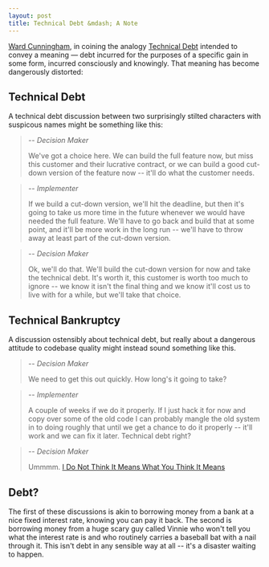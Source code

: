 ```yaml
---
layout: post
title: Technical Debt &mdash; A Note
---
```


[Ward Cunningham][ward], in coining the analogy [Technical Debt][technical-debt] intended to convey a meaning &mdash; debt incurred for the purposes of a specific gain in some form, incurred consciously and knowingly. That meaning has become dangerously distorted:

## Technical Debt

A technical debt discussion between two surprisingly stilted characters with suspicous names might be something like this:

> -- <cite>Decision Maker</cite>
>
> We've got a choice here. We can build the full feature now, but miss this customer and their lucrative contract, or we can build a good cut-down version of the feature now -- it'll do what the customer needs.

> -- <cite>Implementer</cite>
>
> If we build a cut-down version, we'll hit the deadline, but then it's going to take us more time in the future whenever we would have needed the full feature. We'll have to go back and build that at some point, and it'll be more work in the long run -- we'll have to throw away at least part of the cut-down version.

> -- <cite>Decision Maker</cite>
>
> Ok, we'll do that. We'll build the cut-down version for now and take the technical debt. It's worth it, this customer is worth too much to ignore -- we know it isn't the final thing and we know it'll cost us to live with for a while, but we'll take that choice.

## Technical Bankruptcy

A discussion ostensibly about technical debt, but really about a dangerous attitude to codebase quality might instead sound something like this. 

> -- <cite>Decision Maker</cite>
>
> We need to get this out quickly. How long's it going to take?

> -- <cite>Implementer</cite>
>
> A couple of weeks if we do it properly. If I just hack it for now and copy over some of the old code I can probably mangle the old system in to doing roughly that until we get a chance to do it properly -- it'll work and we can fix it later. Technical debt right?

> -- <cite>Decision Maker</cite>
>
> Ummmm. [I Do Not Think It Means What You Think It Means][pb]

## Debt?

The first of these discussions is akin to borrowing money from a bank at a nice fixed interest rate, knowing you can pay it back. The second is borrowing money from a huge scary guy called Vinnie who won't tell you what the interest rate is and who routinely carries a baseball bat with a nail through it. This isn't debt in any sensible way at all -- it's a disaster waiting to happen.

[ward]: http://c2.com/~ward/
[technical-debt]: http://en.wikipedia.org/wiki/Technical_debt
[pb]: http://knowyourmeme.com/memes/you-keep-using-that-word-i-do-not-think-it-means-what-you-think-it-means
